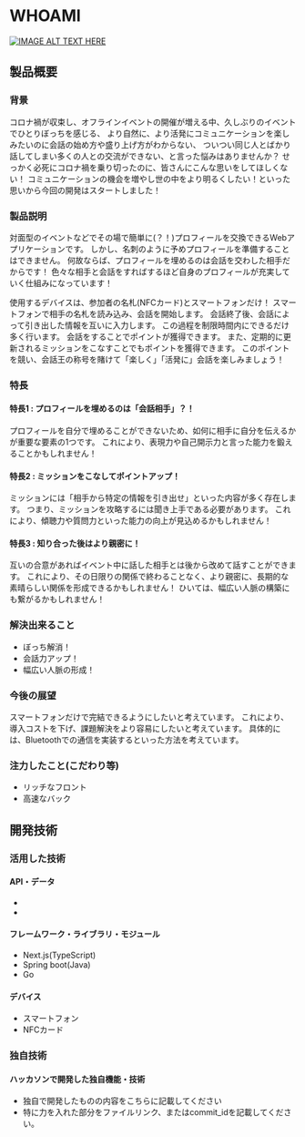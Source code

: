 # WHOAMI

[![IMAGE ALT TEXT HERE](https://jphacks.com/wp-content/uploads/2024/07/JPHACKS2024_ogp.jpg)](https://www.youtube.com/watch?v=DZXUkEj-CSI)

## 製品概要
### 背景
コロナ禍が収束し、オフラインイベントの開催が増える中、久しぶりのイベントでひとりぼっちを感じる、
より自然に、より活発にコミュニケーションを楽しみたいのに会話の始め方や盛り上げ方がわからない、
ついつい同じ人とばかり話してしまい多くの人との交流ができない、と言った悩みはありませんか？
せっかく必死にコロナ禍を乗り切ったのに、皆さんにこんな思いをしてほしくない！
コミュニケーションの機会を増やし世の中をより明るくしたい！といった思いから今回の開発はスタートしました！

### 製品説明
対面型のイベントなどでその場で簡単に(？！)プロフィールを交換できるWebアプリケーションです。
しかし、名刺のように予めプロフィールを準備することはできません。
何故ならば、プロフィールを埋めるのは会話を交わした相手だからです！
色々な相手と会話をすればするほど自身のプロフィールが充実していく仕組みになっています！

使用するデバイスは、参加者の名札(NFCカード)とスマートフォンだけ！
スマートフォンで相手の名札を読み込み、会話を開始します。
会話終了後、会話によって引き出した情報を互いに入力します。
この過程を制限時間内にできるだけ多く行います。
会話をすることでポイントが獲得できます。
また、定期的に更新されるミッションをこなすことでもポイントを獲得できます。
このポイントを競い、会話王の称号を賭けて「楽しく」「活発に」会話を楽しみましょう！

### 特長
#### 特長1 : プロフィールを埋めるのは「会話相手」？！
プロフィールを自分で埋めることができないため、如何に相手に自分を伝えるかが重要な要素の1つです。
これにより、表現力や自己開示力と言った能力を鍛えることかもしれません！
#### 特長2 : ミッションをこなしてポイントアップ！
ミッションには「相手から特定の情報を引き出せ」といった内容が多く存在します。
つまり、ミッションを攻略するには聞き上手である必要があります。
これにより、傾聴力や質問力といった能力の向上が見込めるかもしれません！
#### 特長3 : 知り合った後はより親密に！
互いの合意があればイベント中に話した相手とは後から改めて話すことができます。
これにより、その日限りの関係で終わることなく、より親密に、長期的な素晴らしい関係を形成できるかもしれません！
ひいては、幅広い人脈の構築にも繋がるかもしれません！

### 解決出来ること
* ぼっち解消！
* 会話力アップ！
* 幅広い人脈の形成！

### 今後の展望
スマートフォンだけで完結できるようにしたいと考えています。
これにより、導入コストを下げ、課題解決をより容易にしたいと考えています。
具体的には、Bluetoothでの通信を実装するといった方法を考えています。

### 注力したこと(こだわり等)
* リッチなフロント
* 高速なバック

## 開発技術
### 活用した技術
#### API・データ
* 
* 

#### フレームワーク・ライブラリ・モジュール
* Next.js(TypeScript)
* Spring boot(Java)
* Go

#### デバイス
* スマートフォン
* NFCカード

### 独自技術
#### ハッカソンで開発した独自機能・技術
* 独自で開発したものの内容をこちらに記載してください
* 特に力を入れた部分をファイルリンク、またはcommit_idを記載してください。
